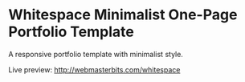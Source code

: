 # Whitespace Minimalist One-Page Portfolio Template
A responsive portfolio template with minimalist style.

Live preview: http://webmasterbits.com/whitespace
